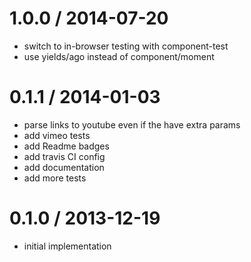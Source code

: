 
1.0.0 / 2014-07-20
==================

 * switch to in-browser testing with component-test
 * use yields/ago instead of component/moment

0.1.1 / 2014-01-03
==================

 * parse links to youtube even if the have extra params
 * add vimeo tests
 * add Readme badges
 * add travis CI config
 * add documentation
 * add more tests

0.1.0 / 2013-12-19
==================

 * initial implementation
